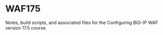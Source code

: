# WAF175
Notes, build scripts, and associated files for the Configuring BIG-IP WAF version 17.5 course.
